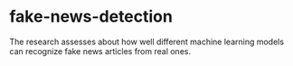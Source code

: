 # fake-news-detection
The research assesses about how well different machine learning models can recognize fake news articles from real ones.
